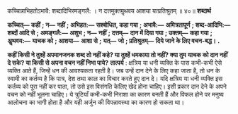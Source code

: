  

कच्चिन्नाभिहतोऽभावै: शब्दादिभिरमङ्गलै: । न दत्तमुक्तमॢथवय आशया यत्प्रतिश्रुतम् ॥ ४०॥ **शब्दार्थ** 

**कच्चित्—** **कहीं** **; न—** **नहीं** **; अभिहत:—** **सश्बोधित, कहा गया** **; अभावै:—** **अमित्रतापूर्ण** **; शब्द-आदिभि:—** **शब्दों आदि से** **;** **अमङ्गलै:—** **अशुभ** **; न—** **नहीं** **; दत्तम्—** **दान में दिया गया** **; उक्तम्—** **कहा गया** **; अॢथवय:—** **याचक को** **; आशया—** **आशा से** **;** **यत्—** **जो** **; प्रतिश्रुतम्—** **दिये जाने के लिए वचन-बद्ध।** **.** 

**कहीं किसी ने तुश्हें अपमानजनक शब्द तो नहीं कहे? या तुश्हें धमकाया तो नहीं? क्या तुम** **याचक को दान नहीं दे सके? या किसी से अपना वचन नहीं निभा पाये?** **तात्पर्य** : क्षत्रिय या धनी व्यक्ति के पास कभी-कभी ऐसे व्यक्ति आते हैं, जिन्हें धन की आवश्यकता रहती है। जब उन्हें दान देने के लिए कहा जाता है, तो धन के स्वामी का कर्तव्य है कि पात्र, देश तथा काल का विचार करते हुए दान दे। यदि क्षत्रिय या धनी व्यक्ति इस कर्तव्य को पूरा नहीं कर पाता, तो उसे इस विसंगति केलिए खेद होना चाहिए। इसी प्रकार दान देने के अपने वचन को नहीं भूलना चाहिए। ये त्रुटियाँ कभी-कभी निराशा का कारण बनती हैं और विफल होने पर मनुष्य आलोचना का भागी होता है और यही अर्जुन की विपन्नावस्था का कारण हो सकता था। 